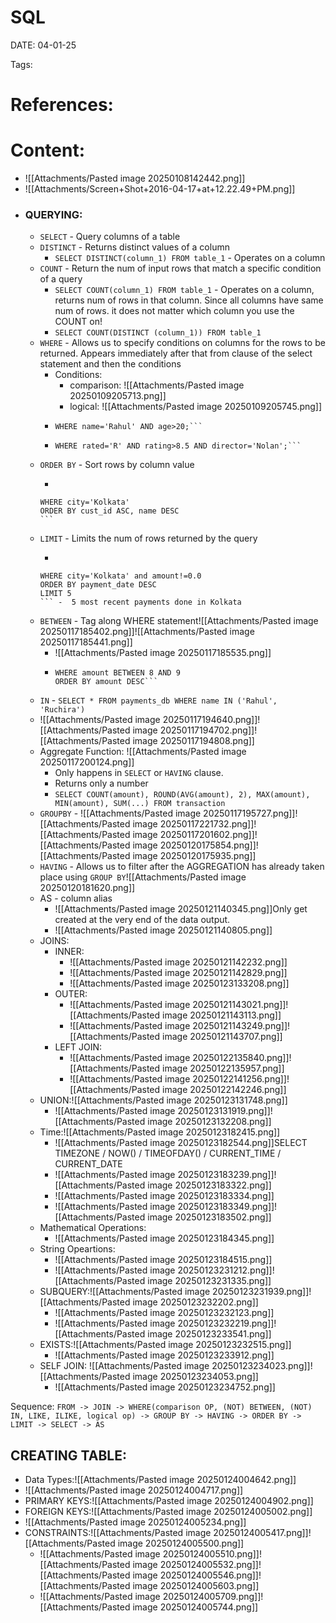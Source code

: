 
# SQL


DATE:  04-01-25


Tags:

# References:




# Content:
- ![[Attachments/Pasted image 20250108142442.png]]
- ![[Attachments/Screen+Shot+2016-04-17+at+12.22.49+PM.png]]
- ### QUERYING:
	- `SELECT` - Query columns of a table
	- `DISTINCT` - Returns distinct values of a column
		- `SELECT DISTINCT(column_1) FROM table_1` - Operates on a column
	- `COUNT` - Return the num of input rows that match a specific condition of a query
		- `SELECT COUNT(column_1) FROM table_1` - Operates on a column, returns num of rows in that column. Since all columns have same num of rows. it does not matter which column you use the COUNT on!
		- `SELECT COUNT(DISTINCT (column_1)) FROM table_1`
	- `WHERE` - Allows us to specify conditions on columns for the rows to be returned. Appears immediately after that from clause of the select statement and then the conditions
		- Conditions:
			- comparison: ![[Attachments/Pasted image 20250109205713.png]]
			- logical: ![[Attachments/Pasted image 20250109205745.png]]
		- ```SELECT name, age FROM table
		  WHERE name='Rahul' AND age>20;```
		- ```SELECT title FROM films
		  WHERE rated='R' AND rating>8.5 AND director='Nolan';``` 
	- `ORDER BY` - Sort rows by column value
		-  ```SELECT * FROM customer_db
		  WHERE city='Kolkata'
		  ORDER BY cust_id ASC, name DESC
		  ```
	- `LIMIT` - Limits the num of rows returned by the query
		-  ```SELECT * FROM customer_db
		  WHERE city='Kolkata' and amount!=0.0
		  ORDER BY payment_date DESC
		  LIMIT 5
		  ``` -  5 most recent payments done in Kolkata
	- `BETWEEN` - Tag along WHERE statement![[Attachments/Pasted image 20250117185402.png]]![[Attachments/Pasted image 20250117185441.png]]
		- ![[Attachments/Pasted image 20250117185535.png]]
		- ```SELECT * FROM payments_db
		  WHERE amount BETWEEN 8 AND 9
		  ORDER BY amount DESC```
	- `IN` - ```SELECT * FROM payments_db
		  WHERE name IN ('Rahul', 'Ruchira')```
	- ![[Attachments/Pasted image 20250117194640.png]]![[Attachments/Pasted image 20250117194702.png]]![[Attachments/Pasted image 20250117194808.png]]
	- Aggregate Function: ![[Attachments/Pasted image 20250117200124.png]]
		- Only happens in `SELECT` or `HAVING` clause.
		- Returns only a number
		- `SELECT COUNT(amount), ROUND(AVG(amount), 2), MAX(amount), MIN(amount), SUM(...) FROM transaction`
	- `GROUPBY` - ![[Attachments/Pasted image 20250117195727.png]]![[Attachments/Pasted image 20250117221732.png]]![[Attachments/Pasted image 20250117201602.png]]![[Attachments/Pasted image 20250120175854.png]]![[Attachments/Pasted image 20250120175935.png]]
	- `HAVING` - Allows us to filter after the AGGREGATION has already taken place using `GROUP BY`![[Attachments/Pasted image 20250120181620.png]]
	- AS - column alias
		- ![[Attachments/Pasted image 20250121140345.png]]Only get created at the very end of the data output.
		- ![[Attachments/Pasted image 20250121140805.png]]
	- JOINS:
		- INNER:  
			- ![[Attachments/Pasted image 20250121142232.png]]
			- ![[Attachments/Pasted image 20250121142829.png]]
			- ![[Attachments/Pasted image 20250123133208.png]]
		- OUTER:
			- ![[Attachments/Pasted image 20250121143021.png]]![[Attachments/Pasted image 20250121143113.png]]
			- ![[Attachments/Pasted image 20250121143249.png]]![[Attachments/Pasted image 20250121143707.png]]
		- LEFT JOIN:
			- ![[Attachments/Pasted image 20250122135840.png]]![[Attachments/Pasted image 20250122135957.png]]
			- ![[Attachments/Pasted image 20250122141256.png]]![[Attachments/Pasted image 20250122142246.png]]
	- UNION:![[Attachments/Pasted image 20250123131748.png]]
		- ![[Attachments/Pasted image 20250123131919.png]]![[Attachments/Pasted image 20250123132208.png]]
	- Time:![[Attachments/Pasted image 20250123182415.png]]
		- ![[Attachments/Pasted image 20250123182544.png]]SELECT TIMEZONE / NOW() / TIMEOFDAY() / CURRENT_TIME / CURRENT_DATE
		- ![[Attachments/Pasted image 20250123183239.png]]![[Attachments/Pasted image 20250123183322.png]]
		- ![[Attachments/Pasted image 20250123183334.png]]
		- ![[Attachments/Pasted image 20250123183349.png]]![[Attachments/Pasted image 20250123183502.png]]
	- Mathematical Operations:
		- ![[Attachments/Pasted image 20250123184345.png]]
	- String Opeartions:
		- ![[Attachments/Pasted image 20250123184515.png]]
		- ![[Attachments/Pasted image 20250123231212.png]]![[Attachments/Pasted image 20250123231335.png]]
	- SUBQUERY:![[Attachments/Pasted image 20250123231939.png]]![[Attachments/Pasted image 20250123232202.png]]
		- ![[Attachments/Pasted image 20250123232123.png]]
		- ![[Attachments/Pasted image 20250123232219.png]]![[Attachments/Pasted image 20250123233541.png]]
	- EXISTS:![[Attachments/Pasted image 20250123232515.png]]
		- ![[Attachments/Pasted image 20250123233912.png]]
	- SELF JOIN: ![[Attachments/Pasted image 20250123234023.png]]![[Attachments/Pasted image 20250123234053.png]]
		- ![[Attachments/Pasted image 20250123234752.png]]


Sequence:   `FROM -> JOIN -> WHERE(comparison OP, (NOT) BETWEEN, (NOT) IN, LIKE, ILIKE, logical op) -> GROUP BY -> HAVING -> ORDER BY -> LIMIT -> SELECT -> AS`


## CREATING TABLE:


- Data Types:![[Attachments/Pasted image 20250124004642.png]]
- ![[Attachments/Pasted image 20250124004717.png]]
- PRIMARY KEYS:![[Attachments/Pasted image 20250124004902.png]]
- FOREIGN KEYS:![[Attachments/Pasted image 20250124005002.png]]
- ![[Attachments/Pasted image 20250124005234.png]]
- CONSTRAINTS:![[Attachments/Pasted image 20250124005417.png]]![[Attachments/Pasted image 20250124005500.png]]
	-   ![[Attachments/Pasted image 20250124005510.png]]![[Attachments/Pasted image 20250124005532.png]]![[Attachments/Pasted image 20250124005546.png]]![[Attachments/Pasted image 20250124005603.png]]
	- ![[Attachments/Pasted image 20250124005709.png]]![[Attachments/Pasted image 20250124005744.png]]


